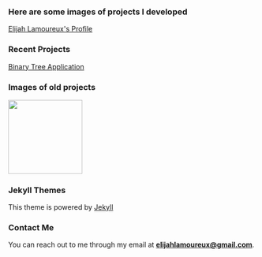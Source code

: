 ### Here are some images of projects I developed 
[Elijah Lamoureux's Profile](https://elijahlamoureux.portfoliobox.net/)

### Recent Projects
[Binary Tree Application](https://yuhboieli.github.io/BinaryTreeApplication)

### Images of old projects
<img src="https://yuhboieli.github.io/Carl.PNG" class="thumbnail" width="150" height="150">

### Jekyll Themes
This theme is powered by [Jekyll](https://jekyllrb.com/)

### Contact Me
You can reach out to me through my email at **elijahlamoureux@gmail.com**. 


